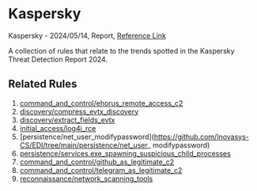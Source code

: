 
# Kaspersky

Kaspersky - 2024/05/14, Report, [Reference Link](https://securelist.com/kaspersky-incident-response-report-2023/112504/)

A collection of rules that relate to the trends spotted in the Kaspersky Threat Detection Report 2024.

## Related Rules

1. [command_and_control/ehorus_remote_access_c2](https://github.com/Inovasys-CS/EDI/tree/main/command_and_control/command_and_control/use_of_legitimate_remote_access_tools_c2)
2. [discovery/compress_evtx_discovery](https://github.com/Inovasys-CS/EDI/tree/main/discovery/compress_evtx_discovery)
3. [discovery/extract_fields_evtx](https://github.com/Inovasys-CS/EDI/tree/main/discovery/extract_fields_evtx)
4. [initial_access/log4j_rce](https://github.com/Inovasys-CS/EDI/tree/main/initial_access/log4j_rce)
5. [persistence/net_user_modifypassword](https://github.com/Inovasys-CS/EDI/tree/main/persistence/net_user_ modifypassword)
6. [persistence/services.exe_spawning_suspicious_child_processes](https://github.com/Inovasys-CS/EDI/tree/main/persistence/services.exe_spawning_suspicious_child_processes)
7. [command_and_control/github_as_legitimate_c2](https://github.com/Inovasys-CS/EDI/tree/main/command_and_control/github_as_legitimate_c2)
8. [command_and_control/telegram_as_legitimate_c2](https://github.com/Inovasys-CS/EDI/tree/main/command_and_control/telegram_as_legitimate_c2)
9. [reconnaissance/network_scanning_tools](https://github.com/Inovasys-CS/EDI/tree/main/reconnaissance/network_scanning_tools/network_scanning_tools.yml)
